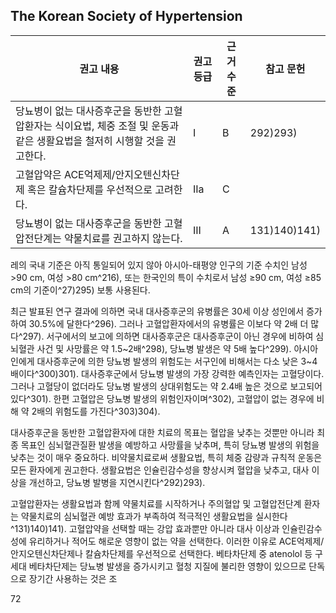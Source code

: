 ## The Korean Society of Hypertension

| 권고 내용 | 권고 등급 | 근거 수준 | 참고 문헌 |
|---|---|---|---|
| 당뇨병이 없는 대사증후군을 동반한 고혈압환자는 식이요법, 체중 조절 및 운동과 같은 생활요법을 철저히 시행할 것을 권고한다. | I | B | 292)293) |
| 고혈압약은 ACE억제제/안지오텐신차단제 혹은 칼슘차단제를 우선적으로 고려한다. | IIa | C | |
| 당뇨병이 없는 대사증후군을 동반한 고혈압전단계는 약물치료를 권고하지 않는다. | III | A | 131)140)141) |

레의 국내 기준은 아직 통일되어 있지 않아 아시아-태평양 인구의 기준 수치인 남성 >90 cm, 여성 >80 cm^216), 또는 한국인의 특이 수치로서 남성 ≥90 cm, 여성 ≥85 cm의 기준이^27)295) 보통 사용된다.

최근 발표된 연구 결과에 의하면 국내 대사증후군의 유병률은 30세 이상 성인에서 증가하여 30.5%에 달한다^296). 그러나 고혈압환자에서의 유병률은 이보다 약 2배 더 많다^297). 서구에서의 보고에 의하면 대사증후군은 대사증후군이 아닌 경우에 비하여 심뇌혈관 사건 및 사망률은 약 1.5~2배^298), 당뇨병 발생은 약 5배 높다^299). 아시아인에게 대사증후군에 의한 당뇨병 발생의 위험도는 서구인에 비해서는 다소 낮은 3~4배이다^300)301). 대사증후군에서 당뇨병 발생의 가장 강력한 예측인자는 고혈당이다. 그러나 고혈당이 없더라도 당뇨병 발생의 상대위험도는 약 2.4배 높은 것으로 보고되어 있다^301). 한편 고혈압은 당뇨병 발생의 위험인자이며^302), 고혈압이 없는 경우에 비해 약 2배의 위험도를 가진다^303)304).

대사증후군을 동반한 고혈압환자에 대한 치료의 목표는 혈압을 낮추는 것뿐만 아니라 최종 목표인 심뇌혈관질환 발생을 예방하고 사망률을 낮추며, 특히 당뇨병 발생의 위험을 낮추는 것이 매우 중요하다. 비약물치료로써 생활요법, 특히 체중 감량과 규칙적 운동은 모든 환자에게 권고한다. 생활요법은 인슐린감수성을 향상시켜 혈압을 낮추고, 대사 이상을 개선하고, 당뇨병 발병을 지연시킨다^292)293).

고혈압환자는 생활요법과 함께 약물치료를 시작하거나 주의혈압 및 고혈압전단계 환자는 약물치료의 심뇌혈관 예방 효과가 부족하여 적극적인 생활요법을 실시한다^131)140)141). 고혈압약을 선택할 때는 강압 효과뿐만 아니라 대사 이상과 인슐린감수성에 유리하거나 적어도 해로운 영향이 없는 약을 선택한다. 이러한 이유로 ACE억제제/안지오텐신차단제나 칼슘차단제를 우선적으로 선택한다. 베타차단제 중 atenolol 등 구세대 베타차단제는 당뇨병 발생을 증가시키고 혈청 지질에 불리한 영향이 있으므로 단독으로 장기간 사용하는 것은 조

<PAGE>72
